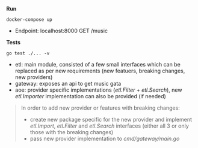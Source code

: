 **Run**
```shell
docker-compose up
```

* Endpoint: localhost:8000 GET /music

**Tests**
```shell
go test ./... -v
```

* etl: main module, consisted of a few small interfaces which can be replaced as per new requirements (new featuers, breaking changes, new providers)
* gateway: exposes an api to get music gata
* aoe: provider specific implementations (_etl.Filter_ + _etl.Search_), new _etl.Importer_ implementation can also be provided (if needed)

> In order to add new provider or features with breaking changes:
> - create new package specific for the new provider and implement _etl.Import_, _etl.Filter_ and _etl.Search_ interfaces (either all 3 or only those with the breaking changes)
> - pass new provider implementation to _cmd/gateway/main.go_